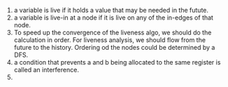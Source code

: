 1. a variable is live if it holds a value that may be needed in the futute. 
2. a variable is live-in at a node if it is live on any of the in-edges of that node. 
3. To speed up the convergence of the liveness algo, we should do the calculation in order. For liveness analysis, we should flow from the future to the history. Ordering od the nodes could be determined by a DFS. 
4. a condition that prevents a and b being allocated to the same register is called an interference. 
5. 